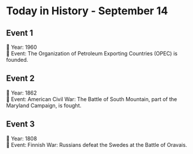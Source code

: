 # Today in History - September 14

## Event 1
📅 Year: 1960  
📝 Event: The Organization of Petroleum Exporting Countries (OPEC) is founded.

## Event 2
📅 Year: 1862  
📝 Event: American Civil War: The Battle of South Mountain, part of the Maryland Campaign, is fought.

## Event 3
📅 Year: 1808  
📝 Event: Finnish War: Russians defeat the Swedes at the Battle of Oravais.

